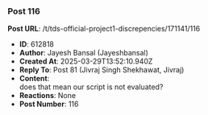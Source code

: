 ### Post 116
**Post URL**: /t/tds-official-project1-discrepencies/171141/116
- **ID**: 612818
- **Author**: Jayesh Bansal (Jayeshbansal)
- **Created At**: 2025-03-29T13:52:10.940Z
- **Reply To**: Post 81 (Jivraj Singh Shekhawat, Jivraj)
- **Content**:  
  does that mean our script is not evaluated?
- **Reactions**: None
- **Post Number**: 116

